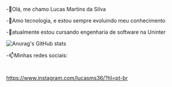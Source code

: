 -👋Olá, me chamo Lucas Martins da Silva

-👀Amo tecnologia, e estou sempre evoluindo meu conhecimento

-🌱atualmente estou cursando engenharia de software na Uninter


![Anurag's GitHub stats](https://github-readme-stats.vercel.app/api?username=lucasms26&show_icons=true&theme=radical)


-📫Minhas redes sociais:


<img width=10px, src="https://cdn.jsdelivr.net/gh/devicons/devicon@latest/icons/linkedin/linkedin-original.svg" href="https://www.linkedin.com/in/lucas-martins-da-silva-653711217/" />
          


https://www.instagram.com/lucasms36/?hl=pt-br
